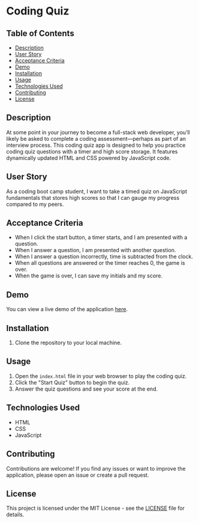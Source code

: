# Coding Quiz

## Table of Contents
- [Description](#description)
- [User Story](#user-story)
- [Acceptance Criteria](#acceptance-criteria)
- [Demo](#demo)
- [Installation](#installation)
- [Usage](#usage)
- [Technologies Used](#technologies-used)
- [Contributing](#contributing)
- [License](#license)

## Description
At some point in your journey to become a full-stack web developer, you’ll likely be asked to complete a coding assessment—perhaps as part of an interview process. This coding quiz app is designed to help you practice coding quiz questions with a timer and high score storage. It features dynamically updated HTML and CSS powered by JavaScript code.

## User Story
As a coding boot camp student, I want to take a timed quiz on JavaScript fundamentals that stores high scores so that I can gauge my progress compared to my peers.

## Acceptance Criteria
- When I click the start button, a timer starts, and I am presented with a question.
- When I answer a question, I am presented with another question.
- When I answer a question incorrectly, time is subtracted from the clock.
- When all questions are answered or the timer reaches 0, the game is over.
- When the game is over, I can save my initials and my score.

## Demo
You can view a live demo of the application [here](https://jmckenna01.github.io/Coding-Quiz-App/).

## Installation
1. Clone the repository to your local machine.


## Usage
1. Open the `index.html` file in your web browser to play the coding quiz.
2. Click the "Start Quiz" button to begin the quiz.
3. Answer the quiz questions and see your score at the end.

## Technologies Used
- HTML
- CSS
- JavaScript

## Contributing
Contributions are welcome! If you find any issues or want to improve the application, please open an issue or create a pull request.

## License
This project is licensed under the MIT License - see the [LICENSE](LICENSE) file for details.

